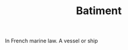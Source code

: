 ---
title: Batiment
letter: B
permalink: "/definitions/batiment.html"
body: In French marine law. A vessel or ship
published_at: '2018-07-07'
source: Black's Law Dictionary
layout: post
---